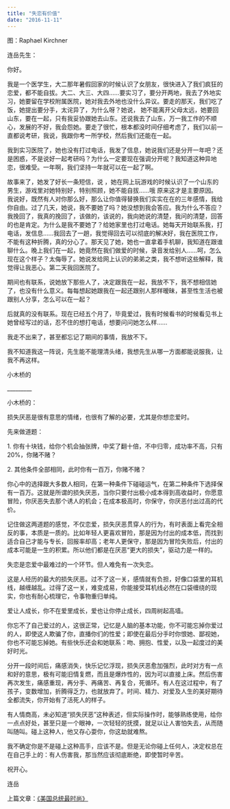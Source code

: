 ```yaml
---
title: "失恋有价值"
date: "2016-11-11"
---
```


图：Raphael Kirchner

连岳先生： 

你好。 

我是一个医学生，大二那年暑假回家的时候认识了女朋友，很快进入了我们疯狂的恋爱，都不能自拔。大二、大三、大四……要实习了，要分开两地，我去了外地实习，她要留在学校附属医院，她对我去外地也没什么异议。要走的那天，我们吃了饭，她提出要分手，太诧异了，为什么呀？她说， 她不能离开父母太远，她要回山东，要在一起，只有我妥协跟她去山东。还说我去了山东，万一我工作的不顺心，发展的不好，我会怨她。要走了很忙，根本都没时间仔细考虑了，我们以前一直都说考研，我说，我跟你考一所学校，然后我们还能在一起。 

我到实习医院了，她也没有打过电话，我发了信息，她说我们还是分开一年吧？还是困惑，不是说好一起考研吗？为什么一定要现在强调分开呢？我知道这种异地恋，很难受。一年啊，我们坚持一年就可以在一起了啊。 

故事来了，她发了好长一条短信，说 ，她在网上玩游戏的时候认识了一个山东的男生，游戏里对她特别好，特别照顾，她不能自拔……哦 原来这才是主要原因。我说好，既然有人对你那么好，那么让你值得替换我们实实在在的三年感情，我给你自由。过了几天，她说，我不要她了吗？她没想到我会答应。我为什么不答应？我挽回了，我真的挽回了，该做的，该说的，我向她说的清楚，我问的清楚，回答的也是肯定。为什么是我不要她了？给她家里也打过电话。她每天开始联系我，打电话，发信息……我回去了一趟，我觉得回去可以彻底的解决好，我在医院工作，不能有这种折腾，真的分心了。那天见了她，她也一直拿着手机聊，我知道在跟谁聊什么。晚上我们在一起，她竟然在我们做爱的时候，录音发给别人……呵，怎么现在这个样子？太侮辱了。她说发给网上认识的弟弟之类，我不想听这些解释，我觉得让我恶心。第二天我回医院了。 

期间也有联系，说她放下那些人了，决定跟我在一起，我放不下，我不想相信她了，也没有什么意义。每每想起她跟我在一起还跟别人那样暧昧，甚至性生活也被跟别人分享，怎么可以在一起？ 

后就真的没有联系。现在已经五个月了，毕竟爱过，我有时候看书的时候看见书上她曾经写过的话，忍不住的想打电话，想要问问她怎么样……

我走不出来了，甚至都忘记了期间的事情，我放不下。 

我不知道我这一阵说，先生能不能理清头绪，我想先生从哪一方面都能说服我，让我不再这样。 

小木桥的

\_\_\_\_\_\_\_\_\_

小木桥的：

损失厌恶是很有意思的情绪，也很有了解的必要，尤其是你想恋爱时。

先来做道题：

1\. 你有十块钱，给你个机会抽张牌，中奖了翻十倍，不中归零，成功率不高，只有20%，你赌不赌？

2\. 其他条件全部相同，此时你有一百万，你赌不赌？

你心中的选择跟大多数人相同，在第一种条件下碰碰运气，在第二种条件下选择保有一百万。这就是所谓的损失厌恶，当你只要付出极小成本得到高收益时，你愿意冒险，你厌恶失去那个诱人的机会；在成本极高时，你保守，你厌恶付出过高的代价。

记住做这两道题的感觉，不仅恋爱，损失厌恶贯穿人的行为，有时表面上看完全相反的事，本质是一质的。比如年轻人更喜欢冒险，那是因为付出的成本低，而找到适合自己才能与专长，回报率却高；老年人更保守，那是因为冒险失败后，付出的成本可能是一生的积累。所以他们都是在厌恶“更大的损失”，驱动力是一样的。

失恋是恋爱中最难过的一个环节。但人难免有一次失恋。

这是人经历的最大的损失厌恶。过不了这一关，感情就有负担，好像口袋里的耳机线，越缠越乱。过得了这一关，难变成易，你能接受耳机线必然在口袋缠绕的现实，你也有耐心梳理它，令事物重归单纯。

爱让人成长，你不在爱里成长，爱也让你停止成长，四周树起高墙。

你忘不了自己爱过的人，这很正常，记忆是人脑的基本功能，你不可能忘掉你爱过的人，即使这人欺骗了你，直播你们的性爱；即使在最后分手时你恨她、鄙视她，你也不可能忘掉她。有些快乐还会和她联系：吻、拥抱、性爱，以及一起度过的美好时光。

分开一段时间后，痛感消失，快乐记忆浮现，损失厌恶愈加强烈，此时对方有一点和好的意思，极有可能旧情复燃，而且是爆炸性的，因为可以直接上床。然后伤害再次发生，痛感重现，再分手、再痛苦、再复合，死循环。有人在这过程中，有了孩子，变数增加，折腾得乏力，也就放弃了。时间、精力、对爱及人生的美好期待全都流失，你开始有了活死人的样子。

有人情商高，未必知道“损失厌恶”这种表述，但实际操作时，能够熟练使用，给你一点点好处，甚至只是一个眼神，一次轻轻的抚摸，就足以让人害怕失去，从而随叫随叫。碰上这种人，他又存心耍你，你这劫就难熬。

我不确定你是不是碰上这种高手，应该不是。但是无论你碰上任何人，决定权总在在自己手上的：有人伤害我，那当然应该彻底断绝，即使暂时辛苦。

祝开心。

连岳

上篇文章：[《美国总统最时尚》](http://mp.weixin.qq.com/s?__biz=MjM5NDU0Mjk2MQ==&mid=2651622504&idx=1&sn=eaa818ddd6eb720ae2614d7aff94fa74&chksm=bd7e08768a098160b385d49615d7af759166889e8376852b7f1308f4f3dc1724fb410a8245da&scene=21#wechat_redirect)
